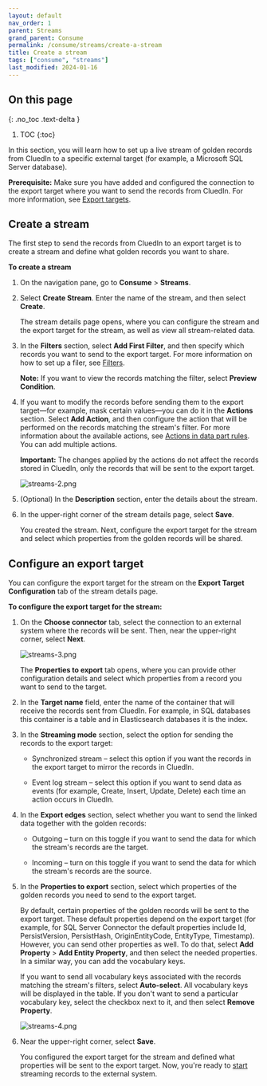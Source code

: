 ```yaml
---
layout: default
nav_order: 1
parent: Streams
grand_parent: Consume
permalink: /consume/streams/create-a-stream
title: Create a stream
tags: ["consume", "streams"]
last_modified: 2024-01-16
---
```

## On this page
{: .no_toc .text-delta }
1. TOC
{:toc}

In this section, you will learn how to set up a live stream of golden records from CluedIn to a specific external target (for example, a Microsoft SQL Server database).

**Prerequisite:** Make sure you have added and configured the connection to the export target where you want to send the records from CluedIn. For more information, see [Export targets](/consume/export-targets).

## Create a stream

The first step to send the records from CluedIn to an export target is to create a stream and define what golden records you want to share.

**To create a stream**

1. On the navigation pane, go to **Consume** > **Streams**.

1. Select **Create Stream**. Enter the name of the stream, and then select **Create**.

    The stream details page opens, where you can configure the stream and the export target for the stream, as well as view all stream-related data.

1. In the **Filters** section, select **Add First Filter**, and then specify which records you want to send to the export target. For more information on how to set up a filer, see [Filters](/key-terms-and-features/filters).

    **Note:** If you want to view the records matching the filter, select **Preview Condition**.

1. If you want to modify the records before sending them to the export target—for example, mask certain values—you can do it in the **Actions** section. Select **Add Action**, and then configure the action that will be performed on the records matching the stream's filter. For more information about the available actions, see [Actions in data part rules](/management/rules/rules-reference#actions-in-data-part-rules). You can add multiple actions.

    **Important:** The changes applied by the actions do not affect the records stored in CluedIn, only the records that will be sent to the export target.

    ![streams-2.png](../../assets/images/consume/streams/streams-2.png)

1. (Optional) In the **Description** section, enter the details about the stream.

1. In the upper-right corner of the stream details page, select **Save**.

    You created the stream. Next, configure the export target for the stream and select which properties from the golden records will be shared.

## Configure an export target

You can configure the export target for the stream on the **Export Target Configuration** tab of the stream details page.

**To configure the export target for the stream:**

1. On the **Choose connector** tab, select the connection to an external system where the records will be sent. Then, near the upper-right corner, select **Next**.

    ![streams-3.png](../../assets/images/consume/streams/streams-3.png)

    The **Properties to export** tab opens, where you can provide other configuration details and select which properties from a record you want to send to the target.

1. In the **Target name** field, enter the name of the container that will receive the records sent from CluedIn. For example, in SQL databases this container is a table and in Elasticsearch databases it is the index.

1. In the **Streaming mode** section, select the option for sending the records to the export target:

    - Synchronized stream – select this option if you want the records in the export target to mirror the records in CluedIn.

    - Event log stream – select this option if you want to send data as events (for example, Create, Insert, Update, Delete) each time an action occurs in CluedIn.

1. In the **Export edges** section, select whether you want to send the linked data together with the golden records:

    - Outgoing – turn on this toggle if you want to send the data for which the stream's records are the target.

    - Incoming – turn on this toggle if you want to send the data for which the stream's records are the source.

1. In the **Properties to export** section, select which properties of the golden records you need to send to the export target.

    By default, certain properties of the golden records will be sent to the export target. These default properties depend on the export target (for example, for SQL Server Connector the default properties include Id, PersistVersion, PersistHash, OriginEntityCode, EntityType, Timestamp). However, you can send other properties as well. To do that, select **Add Property** > **Add Entity Property**, and then select the needed properties. In a similar way, you can add the vocabulary keys.

    If you want to send all vocabulary keys associated with the records matching the stream's filters, select **Auto-select**. All vocabulary keys will be displayed in the table. If you don't want to send a particular vocabulary key, select the checkbox next to it, and then select **Remove Property**.

    ![streams-4.png](../../assets/images/consume/streams/streams-4.png)

1. Near the upper-right corner, select **Save**.

    You configured the export target for the stream and defined what properties will be sent to the export target. Now, you're ready to [start](/consume/streams/manage-streams) streaming records to the external system.

